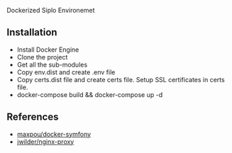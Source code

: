 Dockerized Siplo Environemet

Installation
------------

* Install Docker Engine
* Clone the project
* Get all the sub-modules
* Copy env.dist and create .env file
* Copy certs.dist file and create certs file. Setup SSL certificates in certs file.
* docker-compose build && docker-compose up -d

References
----------
* [maxpou/docker-symfony](https://github.com/maxpou/docker-symfony)
* [jwilder/nginx-proxy](https://github.com/jwilder/nginx-proxy)